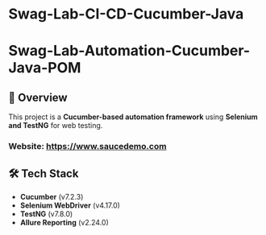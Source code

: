 # Swag-Lab-CI-CD-Cucumber-Java

# Swag-Lab-Automation-Cucumber-Java-POM
## 🚀 Overview
This project is a **Cucumber-based automation framework** using **Selenium and TestNG** for web testing.

### Website: https://www.saucedemo.com
## 🛠️ Tech Stack
- **Cucumber** (v7.2.3)
- **Selenium WebDriver** (v4.17.0)
- **TestNG** (v7.8.0)
- **Allure Reporting** (v2.24.0)
